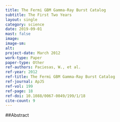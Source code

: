 ```yaml
---
title: The Fermi GBM Gamma-Ray Burst Catalog
subtitle: The First Two Years
layout: single
category: science
date: 2019-09-01
mast: false
image: 
image-sm: 
alt: 
project-date: March 2012
work-type: Paper
paper-type: Other
ref-authors: Paciesas, W., et al.
ref-year: 2012
ref-title: The Fermi GBM Gamma-Ray Burst Catalog
ref-journal: ApJS
ref-vol: 199
ref-page: 18
ref-doi: 10.1088/0067-0049/199/1/18
cite-count: 9
---
```



##Abstract
